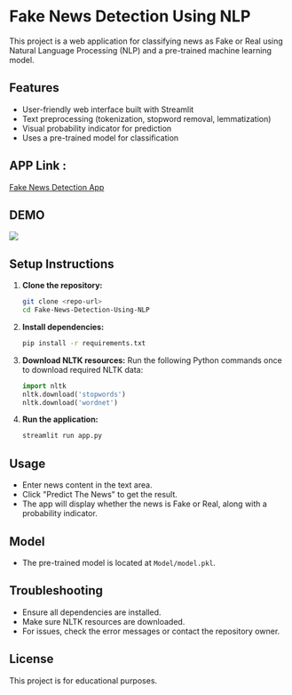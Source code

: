 # Fake News Detection Using NLP

This project is a web application for classifying news as Fake or Real using Natural Language Processing (NLP) and a pre-trained machine learning model.

## Features
- User-friendly web interface built with Streamlit
- Text preprocessing (tokenization, stopword removal, lemmatization)
- Visual probability indicator for prediction
- Uses a pre-trained model for classification

## APP Link :

[Fake News Detection App](https://fakeornot.streamlit.app/)

## DEMO

<div>
  <img src="https://github.com/YOUNESSZYADImiaad/Fake-News-Detection-Using-NLP/assets/128265213/d27de1a9-c011-4aa4-9689-7320bbbe5fd8">
</div>

## Setup Instructions

1. **Clone the repository:**
   ```bash
   git clone <repo-url>
   cd Fake-News-Detection-Using-NLP
   ```
2. **Install dependencies:**
   ```bash
   pip install -r requirements.txt
   ```
3. **Download NLTK resources:**
   Run the following Python commands once to download required NLTK data:
   ```python
   import nltk
   nltk.download('stopwords')
   nltk.download('wordnet')
   ```
4. **Run the application:**
   ```bash
   streamlit run app.py
   ```

## Usage
- Enter news content in the text area.
- Click "Predict The News" to get the result.
- The app will display whether the news is Fake or Real, along with a probability indicator.

## Model
- The pre-trained model is located at `Model/model.pkl`.

## Troubleshooting
- Ensure all dependencies are installed.
- Make sure NLTK resources are downloaded.
- For issues, check the error messages or contact the repository owner.

## License
This project is for educational purposes.

